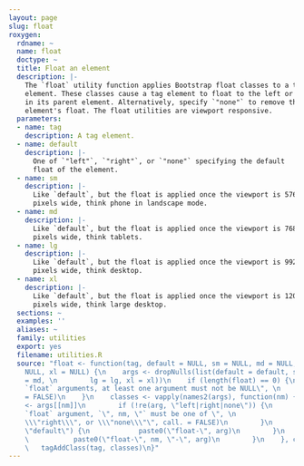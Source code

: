 ```yaml
---
layout: page
slug: float
roxygen:
  rdname: ~
  name: float
  doctype: ~
  title: Float an element
  description: |-
    The `float` utility function applies Bootstrap float classes to a tag
    element. These classes cause a tag element to float to the left or right
    in its parent element. Alternatively, specify `"none"` to remove the
    element's float. The float utilities are viewport responsive.
  parameters:
  - name: tag
    description: A tag element.
  - name: default
    description: |-
      One of `"left"`, `"right"`, or `"none"` specifying the default
      float of the element.
  - name: sm
    description: |-
      Like `default`, but the float is applied once the viewport is 576
      pixels wide, think phone in landscape mode.
  - name: md
    description: |-
      Like `default`, but the float is applied once the viewport is 768
      pixels wide, think tablets.
  - name: lg
    description: |-
      Like `default`, but the float is applied once the viewport is 992
      pixels wide, think desktop.
  - name: xl
    description: |-
      Like `default`, but the float is applied once the viewport is 1200
      pixels wide, think large desktop.
  sections: ~
  examples: ''
  aliases: ~
  family: utilities
  export: yes
  filename: utilities.R
  source: "float <- function(tag, default = NULL, sm = NULL, md = NULL, \n    lg =
    NULL, xl = NULL) {\n    args <- dropNulls(list(default = default, sm = sm, md
    = md, \n        lg = lg, xl = xl))\n    if (length(float) == 0) {\n        stop(\"invalid
    `float` arguments, at least one argument must not be NULL\", \n            call.
    = FALSE)\n    }\n    classes <- vapply(names2(args), function(nm) {\n        arg
    <- args[[nm]]\n        if (!re(arg, \"left|right|none\")) {\n            stop(\"invalid
    `float` argument, `\", nm, \"` must be one of \", \n                \"\\\"left\\\",
    \\\"right\\\", or \\\"none\\\"\", call. = FALSE)\n        }\n        if (nm ==
    \"default\") {\n            paste0(\"float-\", arg)\n        }\n        else {\n
    \           paste0(\"float-\", nm, \"-\", arg)\n        }\n    }, character(1))\n
    \   tagAddClass(tag, classes)\n}"
---
```

